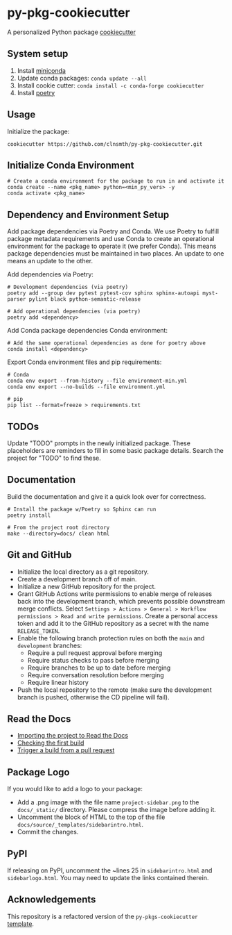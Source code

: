 # py-pkg-cookiecutter

A personalized Python package [cookiecutter](https://cookiecutter.readthedocs.io/en/latest/)

## System setup

1. Install [miniconda](https://docs.conda.io/en/latest/miniconda.html)
2. Update conda packages: `conda update --all`
3. Install cookie cutter: `conda install -c conda-forge cookiecutter`
4. Install [poetry](https://python-poetry.org/docs/master/#installing-with-the-official-installer)

## Usage

Initialize the package:
```
cookiecutter https://github.com/clnsmth/py-pkg-cookiecutter.git
```

## Initialize Conda Environment

```
# Create a conda environment for the package to run in and activate it
conda create --name <pkg_name> python=<min_py_vers> -y
conda activate <pkg_name>
```


## Dependency and Environment Setup

Add package dependencies via Poetry and Conda. We use Poetry to fulfill package metadata requirements and use Conda to create an operational environment for the package to operate it (we prefer Conda). This means package dependencies must be maintained in two places. An update to one means an update to the other.

Add dependencies via Poetry:
```
# Development dependencies (via poetry)
poetry add --group dev pytest pytest-cov sphinx sphinx-autoapi myst-parser pylint black python-semantic-release

# Add operational dependencies (via poetry)
poetry add <dependency>
```

Add Conda package dependencies Conda environment:
```
# Add the same operational dependencies as done for poetry above
conda install <dependency>
```

Export Conda environment files and pip requirements:
```
# Conda
conda env export --from-history --file environment-min.yml
conda env export --no-builds --file environment.yml

# pip
pip list --format=freeze > requirements.txt
```

## TODOs

Update "TODO" prompts in the newly initialized package. These placeholders are reminders to fill in some basic package details. Search the project for "TODO" to find these. 

## Documentation

Build the documentation and give it a quick look over for correctness.

```
# Install the package w/Poetry so Sphinx can run
poetry install

# From the project root directory
make --directory=docs/ clean html
```

## Git and GitHub

- Initialize the local directory as a git repository.
- Create a development branch off of main.
- Initialize a new GitHub repository for the project.
- Grant GitHub Actions write permissions to enable merge of releases back into the development branch, which prevents possible downstream merge conflicts. Select `Settings > Actions > General > Workflow permissions > Read and write permissions`. Create a personal access token and add it to the GitHub repository as a secret with the name `RELEASE_TOKEN`.
- Enable the following branch protection rules on both the `main` and `development` branches:
  - Require a pull request approval before merging
  - Require status checks to pass before merging
  - Require branches to be up to date before merging
  - Require conversation resolution before merging
  - Require linear history
- Push the local repository to the remote (make sure the development branch is pushed, otherwise the CD pipeline will fail).

## Read the Docs

- [Importing the project to Read the Docs](https://docs.readthedocs.io/en/stable/tutorial/index.html#importing-the-project-to-read-the-docs)
- [Checking the first build](https://docs.readthedocs.io/en/stable/tutorial/index.html#checking-the-first-build)
- [Trigger a build from a pull request](https://docs.readthedocs.io/en/stable/tutorial/index.html#trigger-a-build-from-a-pull-request)

## Package Logo

If you would like to add a logo to your package:
- Add a .png image with the file name `project-sidebar.png` to the `docs/_static/` directory. Please compress the image before adding it.
- Uncomment the block of HTML to the top of the file `docs/source/_templates/sidebarintro.html`.
- Commit the changes.

## PyPI

If releasing on PyPI, uncomment the ~lines 25 in `sidebarintro.html` and `sidebarlogo.html`. You may need to update the links contained therein.

## Acknowledgements

This repository is a refactored version of the `py-pkgs-cookiecutter` [template](https://github.com/py-pkgs/py-pkgs-cookiecutter).
